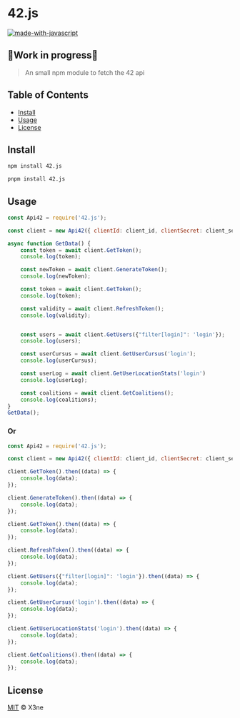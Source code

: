 # 42.js

[![made-with-javascript](https://img.shields.io/badge/Made%20with-JavaScript-1f425f.svg)](https://www.javascript.com)

## 🚧Work in progress🚧

> An small npm module to fetch the 42 api


## Table of Contents

<!-- * [Doc](#doc) -->
* [Install](#install)
* [Usage](#usage)
* [License](#license)

## Install
```sh
npm install 42.js
```
```sh
pnpm install 42.js
```

## Usage

```js
const Api42 = require('42.js');

const client = new Api42({ clientId: client_id, clientSecret: client_secret });

async function GetData() {
    const token = await client.GetToken();
    console.log(token);

    const newToken = await client.GenerateToken();
    console.log(newToken);

    const token = await client.GetToken();
    console.log(token);

    const validity = await client.RefreshToken();
    console.log(validity);


    const users = await client.GetUsers({"filter[login]": 'login'});
    console.log(users);

    const userCursus = await client.GetUserCursus('login');
    console.log(userCursus);

    const userLog = await client.GetUserLocationStats('login')
    console.log(userLog);

    const coalitions = await client.GetCoalitions();
    console.log(coalitions);
}
GetData();
```
### Or
```js
const Api42 = require('42.js');

const client = new Api42({ clientId: client_id, clientSecret: client_secret });

client.GetToken().then((data) => {
    console.log(data);
});

client.GenerateToken().then((data) => {
    console.log(data);
});

client.GetToken().then((data) => {
    console.log(data);
});

client.RefreshToken().then((data) => {
    console.log(data);
});

client.GetUsers({"filter[login]": 'login'}).then((data) => {
    console.log(data);
});

client.GetUserCursus('login').then((data) => {
    console.log(data);
});

client.GetUserLocationStats('login').then((data) => {
    console.log(data);
});

client.GetCoalitions().then((data) => {
    console.log(data);
});
```

## License

[MIT](LICENSE) © X3ne
